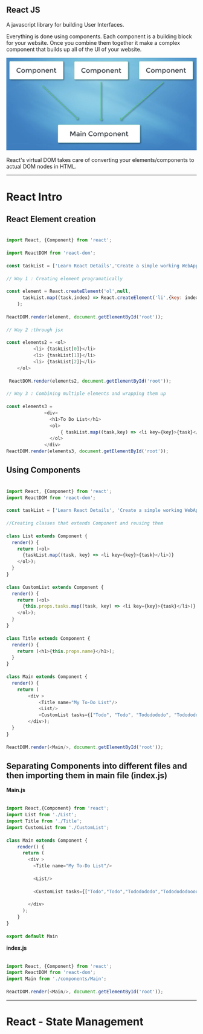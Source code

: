React JS
---

A javascript library for building User Interfaces.

Everything is done using components. Each component is a building block for your website. Once you combine them together it make a complex component that builds up all of the UI of your website.

![components](./images/components.png)

React's virtual DOM takes care of converting your elements/components to actual DOM nodes in HTML.

---

# React Intro

## React Element creation

```javascript

import React, {Component} from 'react';

import ReactDOM from 'react-dom';

const taskList = ['Learn React Details','Create a simple working WebApp','Implement Oauth2 ', 'Implement NoteShelf client'];

// Way 1 : Creating element programatically

const element = React.createElement('ol',null,
      taskList.map((task,index) => React.createElement('li',{key: index},task))
    );

ReactDOM.render(element, document.getElementById('root'));

// Way 2 :through jsx

const elements2 = <ol>
          <li> {taskList[0]}</li>
          <li> {taskList[1]}</li>
          <li> {taskList[2]}</li>
    </ol>

 ReactDOM.render(elements2, document.getElementById('root'));

// Way 3 : Combining multiple elements and wrapping them up

const elements3 =
              <div>
                <h1>To Do List</h1>
                <ol>
                    { taskList.map((task,key) => <li key={key}>{task}</li>)}
                </ol>
              </div>
ReactDOM.render(elements3, document.getElementById('root'));


```

## Using Components 

```javascript

import React, {Component} from 'react';
import ReactDOM from 'react-dom';

const taskList = ['Learn React Details', 'Create a simple working WebApp', 'Implement Oauth2 '];

//Creating classes that extends Component and reusing them

class List extends Component {
  render() {
    return (<ol>
      {taskList.map((task, key) => <li key={key}>{task}</li>)}
    </ol>);
  }
}

class CustomList extends Component {
  render() {
    return (<ol>
      {this.props.tasks.map((task, key) => <li key={key}>{task}</li>)}
    </ol>);
  }
}

class Title extends Component {
  render() {
    return (<h1>{this.props.name}</h1>);
  }
}

class Main extends Component {
  render() {
    return (
    	<div >
     		<Title name="My To-Do List"/>
      		<List/>
      		<CustomList tasks={["Todo", "Todo", "Tododododo", "Tododododoooooo"]}/>
    	</div>);
  }
}

ReactDOM.render(<Main/>, document.getElementById('root'));

```


## Separating Components into different files and then importing them in main file (index.js)


**Main.js**

```javascript

import React,{Component} from 'react';
import List from './List';
import Title from './Title';
import CustomList from './CustomList';

class Main extends Component {
    render() {
      return (
        <div >
          <Title name="My To-Do List"/>

          <List/>

          <CustomList tasks={["Todo","Todo","Tododododo","Tododododoooooo"]}/>

        </div>
      );
    }
}

export default Main

```

**index.js**

```javascript

import React, {Component} from 'react';
import ReactDOM from 'react-dom';
import Main from './components/Main';

ReactDOM.render(<Main/>, document.getElementById('root'));
```

---

# React - State Management


